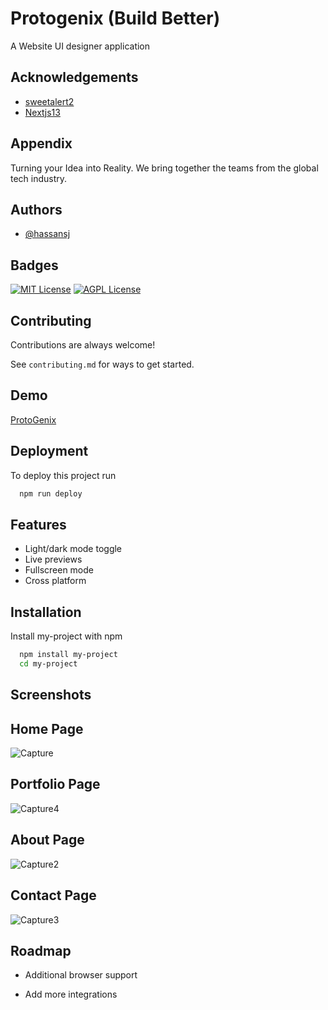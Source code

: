 
# Protogenix (Build Better)

A Website UI designer application


## Acknowledgements

 - [sweetalert2](https://sweetalert2.github.io/)
 - [Nextjs13](https://nextjs.org/docs)

## Appendix

Turning your Idea into Reality. We bring together the teams from the global tech industry.




## Authors

- [@hassansj](https://github.com/hassansj)


## Badges

[![MIT License](https://img.shields.io/badge/License-MIT-green.svg)](https://choosealicense.com/licenses/mit/)
[![AGPL License](https://img.shields.io/badge/license-AGPL-blue.svg)](http://www.gnu.org/licenses/agpl-3.0)


## Contributing

Contributions are always welcome!

See `contributing.md` for ways to get started.


## Demo

[ProtoGenix](https://proto-genix.vercel.app)


## Deployment

To deploy this project run

```bash
  npm run deploy
```


## Features

- Light/dark mode toggle
- Live previews
- Fullscreen mode
- Cross platform


## Installation

Install my-project with npm

```bash
  npm install my-project
  cd my-project
```
    
## Screenshots
 
## Home Page
![Capture](https://github.com/HassanSj/ProtoGenix/assets/94786597/f5271e85-ee06-498b-be6e-efd1f24e193a)

## Portfolio Page
![Capture4](https://github.com/HassanSj/ProtoGenix/assets/94786597/0c2db2bc-0009-44c0-951c-bb560ad30ff5)

## About Page
![Capture2](https://github.com/HassanSj/ProtoGenix/assets/94786597/18322c22-2b4e-488f-917f-b73c3ef658ff)

## Contact Page
![Capture3](https://github.com/HassanSj/ProtoGenix/assets/94786597/8cffc2b2-1a51-431e-b305-f2200e834b60)

## Roadmap

- Additional browser support

- Add more integrations

